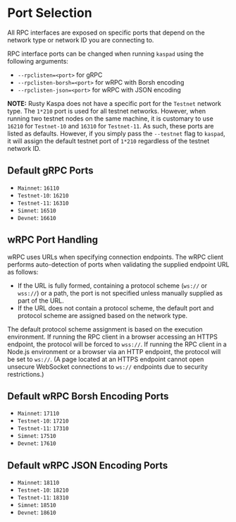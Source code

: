 # Port Selection

All RPC interfaces are exposed on specific ports that depend on the network type or network ID you are connecting to.

RPC interface ports can be changed when running `kaspad` using the following arguments:
- `--rpclisten=<port>` for gRPC
- `--rpclisten-borsh=<port>` for wRPC with Borsh encoding
- `--rpclisten-json=<port>` for wRPC with JSON encoding

**NOTE:** Rusty Kaspa does not have a specific port for the `Testnet` network type. The `1*210` port is used for all testnet networks. However, when running two testnet nodes on the same machine, it is customary to use `16210` for `Testnet-10` and `16310` for `Testnet-11`. As such, these ports are listed as defaults. However, if you simply pass the `--testnet` flag to `kaspad`, it will assign the default testnet port of `1*210` regardless of the testnet network ID.


## Default gRPC Ports
- `Mainnet`: `16110`
- `Testnet-10`: `16210`
- `Testnet-11`: `16310`
- `Simnet`: `16510`
- `Devnet`: `16610`

## wRPC Port Handling

wRPC uses URLs when specifying connection endpoints. The wRPC client performs auto-detection of ports when validating the supplied endpoint URL as follows:

- If the URL is fully formed, containing a protocol scheme (`ws://` or `wss://`) or a path, the port is not specified unless manually supplied as part of the URL.
- If the URL does not contain a protocol scheme, the default port and protocol scheme are assigned based on the network type.

The default protocol scheme assignment is based on the execution environment. If running the RPC client in a browser accessing an HTTPS endpoint, the protocol will be forced to `wss://`. If running the RPC client in a Node.js environment or a browser via an HTTP endpoint, the protocol will be set to `ws://`. (A page located at an HTTPS endpoint cannot open unsecure WebSocket connections to `ws://` endpoints due to security restrictions.)

## Default wRPC Borsh Encoding Ports

- `Mainnet`: `17110`
- `Testnet-10`: `17210`
- `Testnet-11`: `17310`
- `Simnet`: `17510`
- `Devnet`: `17610`

## Default wRPC JSON Encoding Ports

- `Mainnet`: `18110`
- `Testnet-10`: `18210`
- `Testnet-11`: `18310`
- `Simnet`: `18510`
- `Devnet`: `18610`